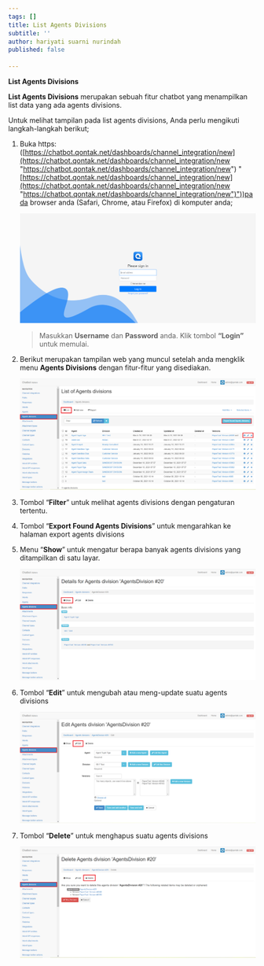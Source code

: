 ```yaml
---
tags: []
title: List Agents Divisions
subtitle: ''
author: hariyati suarni nurindah
published: false

---
```

**List Agents Divisions**

**List Agents Divisions** merupakan sebuah fitur chatbot yang menampilkan list data yang ada agents divisions.

Untuk melihat tampilan pada list agents divisions, Anda perlu mengikuti langkah-langkah berikut;

1. Buka https: ([https://chatbot.qontak.net/dashboards/channel_integration/new](https://chatbot.qontak.net/dashboards/channel_integration/new "https://chatbot.qontak.net/dashboards/channel_integration/new") "[https://chatbot.qontak.net/dashboards/channel_integration/new](https://chatbot.qontak.net/dashboards/channel_integration/new "https://chatbot.qontak.net/dashboards/channel_integration/new")"))pada browser anda (Safari, Chrome, atau Firefox) di komputer anda;

   ![](/uploads/channell.PNG)

   > Masukkan **Username** dan **Password** anda. Klik tombol **“Login”** untuk memulai.
2. Berikut merupakan tampilan web yang muncul setelah anda mengklik menu **Agents Divisions** dengan fitur-fitur yang disediakan.

   ![](/uploads/agentdivision1.PNG)
3. Tombol “**Filter**” untuk melihat agents divisions dengan pengaturan tertentu.
4. Tombol “**Export Found Agents Divisions**” untuk mengarahkan ke halaman export agents divisions
5. Menu “**Show**” untuk mengatur berapa banyak agents divisions yang ditampilkan di satu layar.

   ![](/uploads/agentdivision2.PNG)
6. Tombol “**Edit**” untuk mengubah atau meng-update suatu agents divisions

   ![](/uploads/agentdivision3.PNG)
7. Tombol “**Delete**” untuk menghapus suatu agents divisions

   ![](/uploads/agentdivision4.PNG)